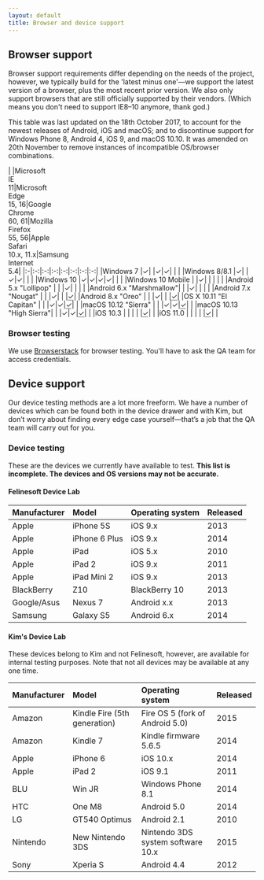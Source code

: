 ```yaml
---
layout: default
title: Browser and device support
---
```


## Browser support

Browser support requirements differ depending on the needs of the project, however, we typically build for the 'latest minus one'—we support the latest version of a browser, plus the most recent prior version. We also only support browsers that are still officially supported by their vendors. (Which means you don't need to support IE8–10 anymore, thank god.)

<aside class="aside aside--tangent">
This table was last updated on the 18th October 2017, to account for the newest releases of Android, iOS and macOS; and to discontinue support for Windows Phone 8, Android 4, iOS 9, and macOS 10.10. It was amended on 20th November to remove instances of incompatible OS/browser combinations.
</aside>

|  |Microsoft<br>IE<br>11|Microsoft<br>Edge<br>15, 16|Google<br>Chrome<br>60, 61|Mozilla<br>Firefox<br>55, 56|Apple<br>Safari<br>10.x, 11.x|Samsung<br>Internet<br>5.4|
|:-|:-:|:-:|:-:|:-:|:-:|:-:|:-:|
|Windows 7                |✓| |✓|✓| | |
|Windows 8/8.1            |✓| |✓|✓| | |
|Windows 10               |✓|✓|✓|✓| | |
|Windows 10 Mobile        | |✓| | | | |
|Android 5.x "Lollipop"   | | |✓| | | |
|Android 6.x "Marshmallow"| | |✓| | | |
|Android 7.x "Nougat"     | | |✓| | |<abbr title="Where applicable">✓</abbr>|
|Android 8.x "Oreo"       | | |✓| | |<abbr title="Where applicable">✓</abbr>|
|OS X 10.11 "El Capitan"  | | |✓|✓|<abbr title="Safari 10.1, 11">✓</abbr>| |
|macOS 10.12 "Sierra"     | | |✓|✓|<abbr title="Safari 10.1, 11">✓</abbr>| |
|macOS 10.13 "High Sierra"| | |✓|✓|<abbr title="Safari 11 only">✓</abbr>| |
|iOS 10.3                 | | | | |<abbr title="Safari 10.3 only">✓</abbr>| |
|iOS 11.0                 | | | | |<abbr title="Safari 11 only">✓</abbr>| |

### Browser testing

We use [Browserstack](http://browserstack.com) for browser testing. You'll have to ask the QA team for access credentials.

## Device support

Our device testing methods are a lot more freeform. We have a number of devices which can be found both in the device drawer and with Kim, but don’t worry about finding every edge case yourself—that’s a job that the QA team will carry out for you.

### Device testing

These are the devices we currently have available to test. **This list is incomplete. The devices and OS versions may not be accurate.**

#### Felinesoft Device Lab

|Manufacturer|Model|Operating system|Released|
|:-----------|:----|:---------------|:-------|
|Apple|iPhone 5S|iOS 9.x|2013|
|Apple|iPhone 6 Plus|iOS 9.x|2014|
|Apple|iPad|iOS 5.x|2010|
|Apple|iPad 2|iOS 9.x|2011|
|Apple|iPad Mini 2|iOS 9.x|2013|
|BlackBerry|Z10|BlackBerry 10|2013|
|Google/Asus|Nexus 7|Android x.x|2013|
|Samsung|Galaxy S5|Android 6.x|2014|

#### Kim's Device Lab

These devices belong to Kim and not Felinesoft, however, are available for internal testing purposes. Note that not all devices may be available at any one time.

|Manufacturer|Model|Operating system|Released|
|:-----------|:----|:---------------|:-------|
|Amazon|Kindle Fire (5th generation)|Fire OS 5 (fork of Android 5.0)|2015|
|Amazon|Kindle 7|Kindle firmware 5.6.5|2014|
|Apple|iPhone 6|iOS 10.x|2014|
|Apple|iPad 2|iOS 9.1|2011|
|BLU|Win JR|Windows Phone 8.1|2014|
|HTC|One M8|Android 5.0|2014|
|LG|GT540 Optimus|Android 2.1|2010|
|Nintendo|New Nintendo 3DS|Nintendo 3DS system software 10.x|2015|
|Sony|Xperia S|Android 4.4|2012|
